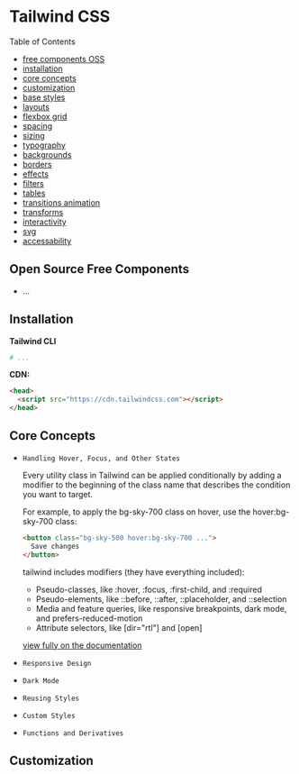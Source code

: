 # Tailwind CSS

Table of Contents
- [free components OSS]()
- [installation](#installation)
- [core concepts]()
- [customization]()
- [base styles]()
- [layouts]()
- [flexbox grid]()
- [spacing]()
- [sizing]()
- [typography]()
- [backgrounds]()
- [borders]()
- [effects]()
- [filters]()
- [tables]()
- [transitions animation]()
- [transforms]()
- [interactivity]()
- [svg]()
- [accessability]()

## Open Source Free Components

- ...

## Installation

__Tailwind CLI__
```sh
# ...
```

__CDN:__
```html
<head>
  <script src="https://cdn.tailwindcss.com"></script>
</head>
```

## Core Concepts

- `Handling Hover, Focus, and Other States`

  Every utility class in Tailwind can be applied conditionally by adding a modifier to the beginning of the class name that describes the condition you want to target.

  For example, to apply the bg-sky-700 class on hover, use the hover:bg-sky-700 class:
  ```html
  <button class="bg-sky-500 hover:bg-sky-700 ...">
    Save changes
  </button>
  ```

  tailwind includes modifiers (they have everything included):
  - Pseudo-classes, like :hover, :focus, :first-child, and :required
  - Pseudo-elements, like ::before, ::after, ::placeholder, and ::selection
  - Media and feature queries, like responsive breakpoints, dark mode, and prefers-reduced-motion
  - Attribute selectors, like [dir="rtl"] and [open]

  [view fully on the documentation](https://tailwindcss.com/docs/hover-focus-and-other-states)

- `Responsive Design`

- `Dark Mode`

- `Reusing Styles`

- `Custom Styles`

- `Functions and Derivatives`

## Customization


